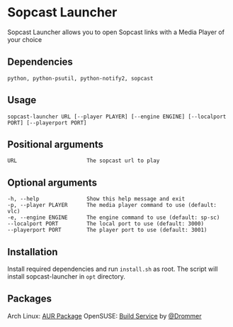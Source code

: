 # Sopcast Launcher
Sopcast Launcher allows you to open Sopcast links with a Media Player of your choice

## Dependencies
    python, python-psutil, python-notify2, sopcast

## Usage
    sopcast-launcher URL [--player PLAYER] [--engine ENGINE] [--localport PORT] [--playerport PORT]

## Positional arguments
    URL                      The sopcast url to play

## Optional arguments
    -h, --help               Show this help message and exit
    -p, --player PLAYER      The media player command to use (default: vlc)
    -e, --engine ENGINE      The engine command to use (default: sp-sc)
    --localport PORT         The local port to use (default: 3000)
    --playerport PORT        The player port to use (default: 3001)

## Installation
Install required dependencies and run `install.sh` as root. The script will install sopcast-launcher in `opt` directory.

## Packages
Arch Linux: [AUR Package](https://aur.archlinux.org/packages/sopcast-launcher)
OpenSUSE: [Build Service](https://build.opensuse.org/project/show/home:drommer:p2pstreams) by [@Drommer](https://github.com/Drommer)
